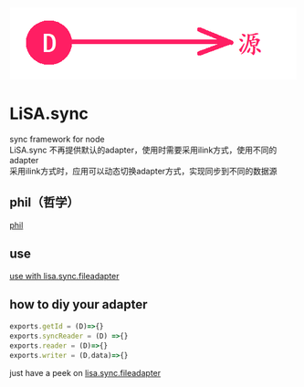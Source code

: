<div align=center><img src="https://raw.githubusercontent.com/apporoad/LiSA.sync/master/docs/logo.png"/></div>

# LiSA.sync
sync framework for node   
LiSA.sync 不再提供默认的adapter，使用时需要采用ilink方式，使用不同的adapter  
采用ilink方式时，应用可以动态切换adapter方式，实现同步到不同的数据源  

## phil（哲学）

[phil](./phil.md)

## use

[use with lisa.sync.fileadapter](https://github.com/apporoad/LiSA.sync.fileAdapter.js.git)


## how to diy your adapter 
```js
exports.getId = (D)=>{}
exports.syncReader = (D) =>{}
exports.reader = (D)=>{}
exports.writer = (D,data)=>{}
```
just have a peek on [lisa.sync.fileadapter](https://github.com/apporoad/LiSA.sync.fileAdapter.js.git)